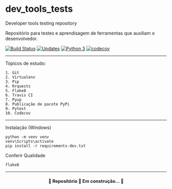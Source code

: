 # dev_tools_tests

Developer tools testing repository

Repositório para testes e aprendisagem de ferramentas que auxiliam o desenvolvedor.

[![Build Status](https://app.travis-ci.com/lucasfmerino/dev_tools_tests.svg?branch=main)](https://app.travis-ci.com/lucasfmerino/dev_tools_tests)
[![Updates](https://pyup.io/repos/github/lucasfmerino/dev_tools_tests/shield.svg)](https://pyup.io/repos/github/lucasfmerino/dev_tools_tests/)
[![Python 3](https://pyup.io/repos/github/lucasfmerino/dev_tools_tests/python-3-shield.svg)](https://pyup.io/repos/github/lucasfmerino/dev_tools_tests/)
[![codecov](https://codecov.io/gh/lucasfmerino/dev_tools_tests/branch/main/graph/badge.svg?token=0A01TPE7Q1)](https://codecov.io/gh/lucasfmerino/dev_tools_tests)

---

Tópicos de estudo:

    1. Git
    2. Virtualenv
    3. Pip
    4. Rrquests
    5. Flake8
    6. Travis CI
    7. Pyup
    8. Publicação de pacote PyPi
    9. Pytest
    10. Codecov

---

Instalação (Windows)

```Console
python -m venv venv
venv\Scripts\activate
pip install -r requirements-dev.txt
```

Conferir Qualidade

```Console
flake8

```

---

<h4 align="center"> 
	🚧  Repositório 🚀 Em construção...  🚧
</h4>
